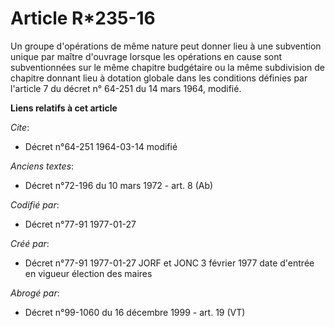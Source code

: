 # Article R*235-16

Un groupe d'opérations de même nature peut donner lieu à une subvention unique par maître d'ouvrage lorsque les opérations en
cause sont subventionnées sur le même chapitre budgétaire ou la même subdivision de chapitre donnant lieu à dotation globale
dans les conditions définies par l'article 7 du décret n° 64-251 du 14 mars 1964, modifié.

**Liens relatifs à cet article**

_Cite_:

  - Décret n°64-251 1964-03-14 modifié

_Anciens textes_:

  - Décret n°72-196 du 10 mars 1972 - art. 8 (Ab)

_Codifié par_:

  - Décret n°77-91 1977-01-27

_Créé par_:

  - Décret n°77-91 1977-01-27 JORF et JONC 3 février 1977 date d'entrée en vigueur élection des maires

_Abrogé par_:

  - Décret n°99-1060 du 16 décembre 1999 - art. 19 (VT)
